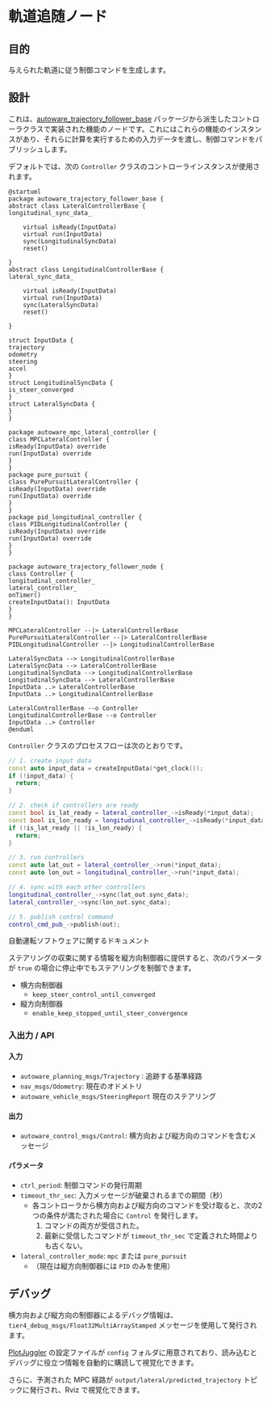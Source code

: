 # 軌道追随ノード

## 目的

与えられた軌道に従う制御コマンドを生成します。

## 設計

これは、[autoware_trajectory_follower_base](../autoware_trajectory_follower_base/README.md#trajectory-follower) パッケージから派生したコントローラクラスで実装された機能のノードです。これにはこれらの機能のインスタンスがあり、それらに計算を実行するための入力データを渡し、制御コマンドをパブリッシュします。

デフォルトでは、次の `Controller` クラスのコントローラインスタンスが使用されます。

```plantuml
@startuml
package autoware_trajectory_follower_base {
abstract class LateralControllerBase {
longitudinal_sync_data_

    virtual isReady(InputData)
    virtual run(InputData)
    sync(LongitudinalSyncData)
    reset()

}
abstract class LongitudinalControllerBase {
lateral_sync_data_

    virtual isReady(InputData)
    virtual run(InputData)
    sync(LateralSyncData)
    reset()

}

struct InputData {
trajectory
odometry
steering
accel
}
struct LongitudinalSyncData {
is_steer_converged
}
struct LateralSyncData {
}
}

package autoware_mpc_lateral_controller {
class MPCLateralController {
isReady(InputData) override
run(InputData) override
}
}
package pure_pursuit {
class PurePursuitLateralController {
isReady(InputData) override
run(InputData) override
}
}
package pid_longitudinal_controller {
class PIDLongitudinalController {
isReady(InputData) override
run(InputData) override
}
}

package autoware_trajectory_follower_node {
class Controller {
longitudinal_controller_
lateral_controller_
onTimer()
createInputData(): InputData
}
}

MPCLateralController --|> LateralControllerBase
PurePursuitLateralController --|> LateralControllerBase
PIDLongitudinalController --|> LongitudinalControllerBase

LateralSyncData --> LongitudinalControllerBase
LateralSyncData --> LateralControllerBase
LongitudinalSyncData --> LongitudinalControllerBase
LongitudinalSyncData --> LateralControllerBase
InputData ..> LateralControllerBase
InputData ..> LongitudinalControllerBase

LateralControllerBase --o Controller
LongitudinalControllerBase --o Controller
InputData ..> Controller
@enduml
```

`Controller` クラスのプロセスフローは次のとおりです。

```cpp
// 1. create input data
const auto input_data = createInputData(*get_clock());
if (!input_data) {
  return;
}

// 2. check if controllers are ready
const bool is_lat_ready = lateral_controller_->isReady(*input_data);
const bool is_lon_ready = longitudinal_controller_->isReady(*input_data);
if (!is_lat_ready || !is_lon_ready) {
  return;
}

// 3. run controllers
const auto lat_out = lateral_controller_->run(*input_data);
const auto lon_out = longitudinal_controller_->run(*input_data);

// 4. sync with each other controllers
longitudinal_controller_->sync(lat_out.sync_data);
lateral_controller_->sync(lon_out.sync_data);

// 5. publish control command
control_cmd_pub_->publish(out);
```

自動運転ソフトウェアに関するドキュメント

ステアリングの収束に関する情報を縦方向制御器に提供すると、次のパラメータが `true` の場合に停止中でもステアリングを制御できます。

- 横方向制御器
  - `keep_steer_control_until_converged`
- 縦方向制御器
  - `enable_keep_stopped_until_steer_convergence`

### 入出力 / API

#### 入力

- `autoware_planning_msgs/Trajectory` : 追跡する基準経路
- `nav_msgs/Odometry`: 現在のオドメトリ
- `autoware_vehicle_msgs/SteeringReport` 現在のステアリング

#### 出力

- `autoware_control_msgs/Control`: 横方向および縦方向のコマンドを含むメッセージ

#### パラメータ

- `ctrl_period`: 制御コマンドの発行周期
- `timeout_thr_sec`: 入力メッセージが破棄されるまでの期間（秒）
  - 各コントローラから横方向および縦方向のコマンドを受け取ると、次の2つの条件が満たされた場合に `Control` を発行します。
    1. コマンドの両方が受信された。
    2. 最新に受信したコマンドが `timeout_thr_sec` で定義された時間よりも古くない。
- `lateral_controller_mode`: `mpc` または `pure_pursuit`
  - （現在は縦方向制御器には `PID` のみを使用）

## デバッグ

横方向および縦方向の制御器によるデバッグ情報は、`tier4_debug_msgs/Float32MultiArrayStamped` メッセージを使用して発行されます。

[PlotJuggler](https://github.com/facontidavide/PlotJuggler) の設定ファイルが `config` フォルダに用意されており、読み込むとデバッグに役立つ情報を自動的に購読して視覚化できます。

さらに、予測された MPC 経路が `output/lateral/predicted_trajectory` トピックに発行され、Rviz で視覚化できます。
